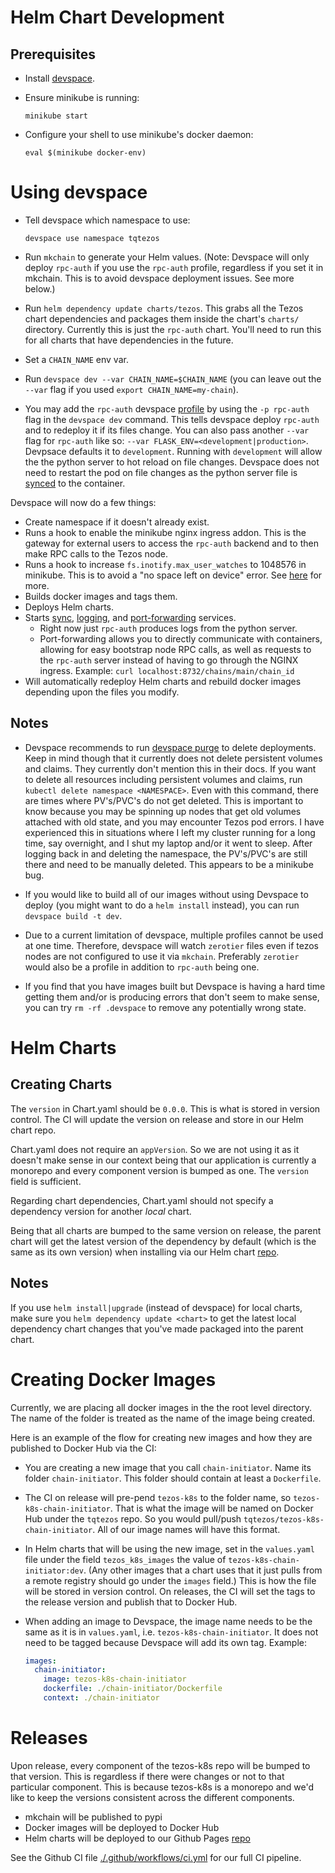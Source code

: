 # Helm Chart Development

## Prerequisites

- Install [devspace](https://devspace.sh/cli/docs/introduction).

- Ensure minikube is running:

  ```shell
  minikube start
  ```

- Configure your shell to use minikube's docker daemon:

  ```shell
  eval $(minikube docker-env)
  ```

# Using devspace

- Tell devspace which namespace to use:

  ```shell
  devspace use namespace tqtezos
  ```

- Run `mkchain` to generate your Helm values. (Note: Devspace will only deploy `rpc-auth` if you use the `rpc-auth` profile, regardless if you set it in mkchain. This is to avoid devspace deployment issues. See more below.)

- Run `helm dependency update charts/tezos`. This grabs all the Tezos chart dependencies and packages them inside the chart's `charts/` directory. Currently this is just the `rpc-auth` chart. You'll need to run this for all charts that have dependencies in the future.

- Set a `CHAIN_NAME` env var.

- Run `devspace dev --var CHAIN_NAME=$CHAIN_NAME` (you can leave out the `--var` flag if you used `export CHAIN_NAME=my-chain`).

- You may add the `rpc-auth` devspace [profile](https://devspace.sh/cli/docs/configuration/profiles/basics) by using the `-p rpc-auth` flag in the `devspace dev` command. This tells devspace deploy `rpc-auth` and to redeploy it if its files change. You can also pass another `--var` flag for `rpc-auth` like so: `--var FLASK_ENV=<development|production>`. Devpsace defaults it to `development`. Running with `development` will allow the the python server to hot reload on file changes. Devspace does not need to restart the pod on file changes as the python server file is [synced](https://devspace.sh/cli/docs/configuration/development/file-synchronization) to the container.

Devspace will now do a few things:

- Create namespace if it doesn't already exist.
- Runs a hook to enable the minikube nginx ingress addon. This is the gateway for external users to access the `rpc-auth` backend and to then make RPC calls to the Tezos node.
- Runs a hook to increase `fs.inotify.max_user_watches` to 1048576 in minikube. This is to avoid a "no space left on device" error. See [here](https://serverfault.com/questions/963529/minikube-k8s-kubectl-failed-to-watch-file-no-space-left-on-device) for more.
- Builds docker images and tags them.
- Deploys Helm charts.
- Starts [sync](https://devspace.sh/cli/docs/configuration/development/file-synchronization), [logging](https://devspace.sh/cli/docs/configuration/development/log-streaming), and [port-forwarding](https://devspace.sh/cli/docs/configuration/development/port-forwarding) services.
  - Right now just `rpc-auth` produces logs from the python server.
  - Port-forwarding allows you to directly communicate with containers, allowing for easy bootstrap node RPC calls, as well as requests to the `rpc-auth` server instead of having to go through the NGINX ingress. Example: `curl localhost:8732/chains/main/chain_id`
- Will automatically redeploy Helm charts and rebuild docker images depending upon the files you modify.

## Notes

- Devspace recommends to run [devspace purge](https://devspace.sh/cli/docs/commands/devspace_purge) to delete deployments. Keep in mind though that it currently does not delete persistent volumes and claims. They currently don't mention this in their docs. If you want to delete all resources including persistent volumes and claims, run `kubectl delete namespace <NAMESPACE>`. Even with this command, there are times where PV's/PVC's do not get deleted. This is important to know because you may be spinning up nodes that get old volumes attached with old state, and you may encounter Tezos pod errors. I have experienced this in situations where I left my cluster running for a long time, say overnight, and I shut my laptop and/or it went to sleep. After logging back in and deleting the namespace, the PV's/PVC's are still there and need to be manually deleted. This appears to be a minikube bug.

- If you would like to build all of our images without using Devspace to deploy (you might want to do a `helm install` instead), you can run `devspace build -t dev`.

- Due to a current limitation of devspace, multiple profiles cannot be used at one time. Therefore, devspace will watch `zerotier` files even if tezos nodes are not configured to use it via `mkchain`. Preferably `zerotier` would also be a profile in addition to `rpc-auth` being one.

- If you find that you have images built but Devspace is having a hard time getting them and/or is producing errors that don't seem to make sense, you can try `rm -rf .devspace` to remove any potentially wrong state.

# Helm Charts

## Creating Charts

The `version` in Chart.yaml should be `0.0.0`. This is what is stored in version control. The CI will update the version on release and store in our Helm chart repo.

Chart.yaml does not require an `appVersion`. So we are not using it as it doesn't make sense in our context being that our application is currently a monorepo and every component version is bumped as one. The `version` field is sufficient.

Regarding chart dependencies, Chart.yaml should not specify a dependency version for another _local_ chart.

Being that all charts are bumped to the same version on release, the parent chart will get the latest version of the dependency by default (which is the same as its own version) when installing via our Helm chart [repo](https://github.com/tqtezos/tezos-helm-charts).

## Notes

If you use `helm install|upgrade` (instead of devspace) for local charts, make sure you `helm dependency update <chart>` to get the latest local dependency chart changes that you've made packaged into the parent chart.

# Creating Docker Images

Currently, we are placing all docker images in the the root level directory. The name of the folder is treated as the name of the image being created.

Here is an example of the flow for creating new images and how they are published to Docker Hub via the CI:

- You are creating a new image that you call `chain-initiator`. Name its folder `chain-initiator`. This folder should contain at least a `Dockerfile`.

- The CI on release will pre-pend `tezos-k8s` to the folder name, so `tezos-k8s-chain-initiator`. That is what the image will be named on Docker Hub under the `tqtezos` repo. So you would pull/push `tqtezos/tezos-k8s-chain-initiator`. All of our image names will have this format.

- In Helm charts that will be using the new image, set in the `values.yaml` file under the field `tezos_k8s_images` the value of `tezos-k8s-chain-initiator:dev`. (Any other images that a chart uses that it just pulls from a remote registry should go under the `images` field.) This is how the file will be stored in version control. On releases, the CI will set the tags to the release version and publish that to Docker Hub.

- When adding an image to Devspace, the image name needs to be the same as it is in `values.yaml`, i.e. `tezos-k8s-chain-initiator`. It does not need to be tagged because Devspace will add its own tag.
  Example:
  ```yaml
  images:
    chain-initiator:
      image: tezos-k8s-chain-initiator
      dockerfile: ./chain-initiator/Dockerfile
      context: ./chain-initiator
  ```

# Releases

Upon release, every component of the tezos-k8s repo will be bumped to that version. This is regardless if there were changes or not to that particular component. This is because tezos-k8s is a monorepo and we'd like to keep the versions consistent across the different components.

- mkchain will be published to pypi
- Docker images will be deployed to Docker Hub
- Helm charts will be deployed to our Github Pages [repo](https://github.com/tqtezos/tezos-helm-charts)

See the Github CI file [./.github/workflows/ci.yml](.github/workflows/ci.yml) for our full CI pipeline.

